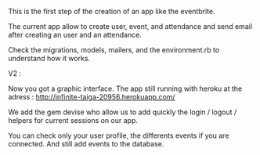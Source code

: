 This is the first step of the creation of an app like the eventbrite.

The current app allow to create user, event, and attendance and send email after creating an user and an attendance.

Check the migrations, models, mailers, and the environment.rb to understand how it works.

V2 :

Now you got a graphic interface. The app still running with heroku at the adress : 
http://infinite-taiga-20956.herokuapp.com/

We add the gem devise who allow us to add quickly the login / logout / helpers for current sessions on our app.

You can check only your user profile, the differents events if you are connected. And still add events to the database.
